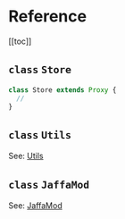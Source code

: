 # Reference

[[toc]]

## `class` `Store`

```js
class Store extends Proxy {
  //
}
```

## `class` `Utils`

See: [Utils](utils.md)

## `class` `JaffaMod`

See: [JaffaMod](jaffamod.md)
